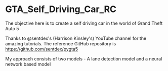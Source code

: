 # GTA_Self_Driving_Car_RC
The objective here is to create a self driving car in the world of Grand Theft Auto 5

Thanks to @sentdex's (Harrison Kinsley's) YouTube channel for the amazing tutorials. The reference GitHub repository is https://github.com/sentdex/pygta5

My approach consists of two models - A lane detection model and a neural network based model
